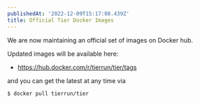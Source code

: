 ```yaml
---
publishedAt: '2022-12-09T15:17:08.439Z'
title: Official Tier Docker Images
---
```


We are now maintaining an official set of images on Docker hub.


Updated images will be available here:


* <https://hub.docker.com/r/tierrun/tier/tags>


and you can get the latest at any time via



```
$ docker pull tierrun/tier

```

